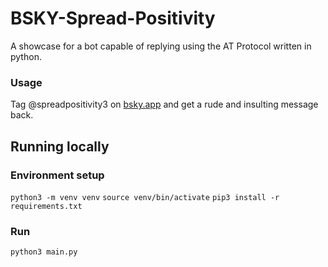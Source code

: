 # BSKY-Spread-Positivity
A showcase for a bot capable of replying using the AT Protocol written in python.

### Usage
Tag @spreadpositivity3 on [bsky.app](bsky.app) and get a rude and insulting message back.

## Running locally

### Environment setup
`python3 -m venv venv`
`source venv/bin/activate`
`pip3 install -r requirements.txt`

### Run
`python3 main.py`
